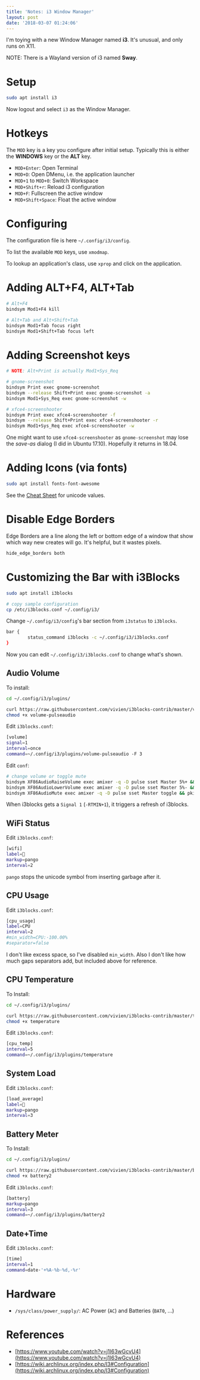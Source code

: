 ```yaml
---
title: 'Notes: i3 Window Manager'
layout: post
date: '2018-03-07 01:24:06'
---
```


I'm toying with a new Window Manager named **i3**. It's unusual, and only runs on X11.

NOTE: There is a Wayland version of i3 named **Sway**.

# Setup
```bash
sudo apt install i3
```

Now logout and select `i3` as the Window Manager.
# Hotkeys
The `MOD` key is a key you configure after initial setup. Typically this is either the **WINDOWS** key or the **ALT** key.

* `MOD+Enter`: Open Terminal
* `MOD+D`: Open DMenu, i.e. the application launcher
* `MOD+1` to `MOD+0`: Switch Workspace
* `MOD+Shift+r`: Reload i3 configuration
* `MOD+F`: Fullscreen the active window 
* `MOD+Shift+Space`: Float the active window

# Configuring
The configuration file is here `~/.config/i3/config`.

To list the available `MOD` keys, use `xmodmap`.

To lookup an application's class, use `xprop` and click on the application.

# Adding ALT+F4, ALT+Tab
```bash
# Alt+F4
bindsym Mod1+F4 kill

# Alt+Tab and Alt+Shift+Tab
bindsym Mod1+Tab focus right
bindsym Mod1+Shift+Tab focus left
```

# Adding Screenshot keys
```bash
# NOTE: Alt+Print is actually Mod1+Sys_Req

# gnome-screenshot
bindsym Print exec gnome-screenshot
bindsym --release Shift+Print exec gnome-screenshot -a
bindsym Mod1+Sys_Req exec gnome-screenshot -w

# xfce4-screenshooter
bindsym Print exec xfce4-screenshooter -f
bindsym --release Shift+Print exec xfce4-screenshooter -r
bindsym Mod1+Sys_Req exec xfce4-screenshooter -w
```

One might want to use `xfce4-screenshooter` as `gnome-screenshot` may lose the _save-as_ dialog (I did in Ubuntu 17.10). Hopefully it returns in 18.04.

# Adding Icons (via fonts)
```bash
sudo apt install fonts-font-awesome
```

See the [Cheat Sheet](https://fontawesome.com/cheatsheet) for unicode values.

# Disable Edge Borders
Edge Borders are a line along the left or bottom edge of a window that show which way new creates will go. It's helpful, but it wastes pixels.

```bash
hide_edge_borders both
```

# Customizing the Bar with i3Blocks
```bash
sudo apt install i3blocks

# copy sample configuration
cp /etc/i3blocks.conf ~/.config/i3/
```

Change `~/.config/i3/config`'s bar section from `i3status` to `i3blocks`.

```bash
bar {
        status_command i3blocks -c ~/.config/i3/i3blocks.conf
}
```

Now you can edit `~/.config/i3/i3blocks.conf` to change what's shown.

## Audio Volume
To install:
```bash
cd ~/.config/i3/plugins/

curl https://raw.githubusercontent.com/vivien/i3blocks-contrib/master/volume-pulseaudio/volume-pulseaudio >volume-pulseaudio
chmod +x volume-pulseaudio
```

Edit `i3blocks.conf`:
```bash
[volume]
signal=1
interval=once
command=~/.config/i3/plugins/volume-pulseaudio -F 3
```

Edit `conf`:
```bash
# change volume or toggle mute
bindsym XF86AudioRaiseVolume exec amixer -q -D pulse sset Master 5%+ && pkill -RTMIN+1 i3blocks 
bindsym XF86AudioLowerVolume exec amixer -q -D pulse sset Master 5%- && pkill -RTMIN+1 i3blocks
bindsym XF86AudioMute exec amixer -q -D pulse sset Master toggle && pkill -RTMIN+1 i3blocks
```

When i3blocks gets a `Signal 1` (`-RTMIN+1`), it triggers a refresh of i3blocks.

## WiFi Status
Edit `i3blocks.conf`:
```bash
[wifi]
label=
markup=pango
interval=2
```

`pango` stops the unicode symbol from inserting garbage after it.

## CPU Usage
Edit `i3blocks.conf`:
```bash
[cpu_usage]
label=CPU
interval=2
#min_width=CPU:·100.00%
#separator=false
```

I don't like excess space, so I've disabled `min_width`. Also I don't like how much gaps separators add, but included above for reference.

## CPU Temperature
To Install:
```bash
cd ~/.config/i3/plugins/

curl https://raw.githubusercontent.com/vivien/i3blocks-contrib/master/temperature/temperature >temperature
chmod +x temperature
```

Edit `i3blocks.conf`:
```bash
[cpu_temp]
interval=5
command=~/.config/i3/plugins/temperature
```

## System Load
Edit `i3blocks.conf`:
```bash
[load_average]
label=
markup=pango
interval=3
```

## Battery Meter
To Install:
```bash
cd ~/.config/i3/plugins/

curl https://raw.githubusercontent.com/vivien/i3blocks-contrib/master/battery2/battery2 >battery2
chmod +x battery2
```

Edit `i3blocks.conf`:
```bash
[battery]
markup=pango
interval=3
command=~/.config/i3/plugins/battery2
```

## Date+Time
Edit `i3blocks.conf`:
```bash
[time]
interval=1
command=date·'+%A·%b·%d,·%r'
```
# Hardware
* `/sys/class/power_supply/`: AC Power (`AC`) and Batteries (`BAT0`, ...)

# References
* [https://www.youtube.com/watch?v=j1I63wGcvU4](https://www.youtube.com/watch?v=j1I63wGcvU4)
* [https://wiki.archlinux.org/index.php/I3#Configuration](https://wiki.archlinux.org/index.php/I3#Configuration)